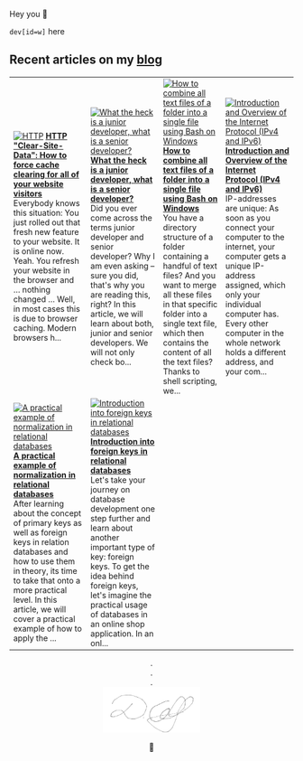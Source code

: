 Hey you 👋

`dev[id=w]` here

## Recent articles on my [blog](https://xn--david-9u04d.to)

<!-- HASHNODE_BLOG:START -->
<table><tr><td><a href="https://devid.hashnode.dev/http-clear-site-data-how-to-force-cache-clearing-for-all-of-your-website-visitors-ckw9p0o630k43iks1fcal9p7k" title="HTTP "Clear-Site-Data": How to force cache clearing for all of your website visitors"><img src="https://cdn.hashnode.com/res/hashnode/image/upload/v1637526527690/0F-pBS3ds.png" alt="HTTP "Clear-Site-Data": How to force cache clearing for all of your website visitors"   /></a>
<a href="https://devid.hashnode.dev/http-clear-site-data-how-to-force-cache-clearing-for-all-of-your-website-visitors-ckw9p0o630k43iks1fcal9p7k" title="HTTP "Clear-Site-Data": How to force cache clearing for all of your website visitors"><strong>HTTP "Clear-Site-Data": How to force cache clearing for all of your website visitors</strong></a>
<br/> Everybody knows this situation: You just rolled out that fresh new feature to your website. It is online now. Yeah. You refresh your website in the browser and … nothing changed …
Well, in most cases this is due to browser caching. 
Modern browsers h...</td><td><a href="https://devid.hashnode.dev/what-the-heck-is-a-junior-developer-what-is-a-senior-developer-ckw8bb7d20c07e7s12aj84dq8" title="What the heck is a junior developer, what is a senior developer?"><img src="https://cdn.hashnode.com/res/hashnode/image/upload/v1637440147647/WOBkODAm9L.png" alt="What the heck is a junior developer, what is a senior developer?"   /></a>
<a href="https://devid.hashnode.dev/what-the-heck-is-a-junior-developer-what-is-a-senior-developer-ckw8bb7d20c07e7s12aj84dq8" title="What the heck is a junior developer, what is a senior developer?"><strong>What the heck is a junior developer, what is a senior developer?</strong></a>
<br/> Did you ever come across the terms junior developer and senior developer?
Why I am even asking – sure you did, that's why you are reading this, right?
In this article, we will learn about both, junior and senior developers. 
We will not only check bo...</td><td><a href="https://devid.hashnode.dev/how-to-combine-all-text-files-of-a-folder-into-a-single-file-using-bash-on-windows-ckw6bao7e06e3kls1eqhia0uk" title="How to combine all text files of a folder into a single file using Bash on Windows"><img src="https://cdn.hashnode.com/res/hashnode/image/upload/v1637093833863/3nyH4QiQ-.png" alt="How to combine all text files of a folder into a single file using Bash on Windows"   /></a>
<a href="https://devid.hashnode.dev/how-to-combine-all-text-files-of-a-folder-into-a-single-file-using-bash-on-windows-ckw6bao7e06e3kls1eqhia0uk" title="How to combine all text files of a folder into a single file using Bash on Windows"><strong>How to combine all text files of a folder into a single file using Bash on Windows</strong></a>
<br/> You have a directory structure of a folder containing a handful of text files? And you want to merge all these files in that specific folder into a single text file, which then contains the content of all the text files?
Thanks to shell scripting, we...</td><td><a href="https://devid.hashnode.dev/introduction-and-overview-of-the-internet-protocol-ipv4-and-ipv6-ckw4jtqq609ebvqs12qpt3lmo" title="Introduction and Overview of the Internet Protocol (IPv4 and IPv6)"><img src="https://cdn.hashnode.com/res/hashnode/image/upload/v1637092988542/s-Hu86to6.png" alt="Introduction and Overview of the Internet Protocol (IPv4 and IPv6)"   /></a>
<a href="https://devid.hashnode.dev/introduction-and-overview-of-the-internet-protocol-ipv4-and-ipv6-ckw4jtqq609ebvqs12qpt3lmo" title="Introduction and Overview of the Internet Protocol (IPv4 and IPv6)"><strong>Introduction and Overview of the Internet Protocol (IPv4 and IPv6)</strong></a>
<br/> IP-addresses are unique: As soon as you connect your computer to the internet, your computer gets a unique IP-address assigned, which only your individual computer has. Every other computer in the whole network holds a different address, and your com...</td></tr><tr><td><a href="https://devid.hashnode.dev/a-practical-example-of-normalization-in-relational-databases-ckw32d74b0032vqs1filf75oc" title="A practical example of normalization in relational databases"><img src="https://cdn.hashnode.com/res/hashnode/image/upload/v1636907414919/SjHmqsZiR.png" alt="A practical example of normalization in relational databases"   /></a>
<a href="https://devid.hashnode.dev/a-practical-example-of-normalization-in-relational-databases-ckw32d74b0032vqs1filf75oc" title="A practical example of normalization in relational databases"><strong>A practical example of normalization in relational databases</strong></a>
<br/> After learning about the concept of primary keys as well as foreign keys in relation databases and how to use them in theory, its time to take that onto a more practical level. 
In this article, we will cover a practical example of how to apply the  ...</td><td><a href="https://devid.hashnode.dev/introduction-into-foreign-keys-in-relational-databases-ckw1dn6o004ugs1s1fspx8xl0" title="Introduction into foreign keys in relational databases"><img src="https://cdn.hashnode.com/res/hashnode/image/upload/v1636894229076/SE5VpYPju.png" alt="Introduction into foreign keys in relational databases"   /></a>
<a href="https://devid.hashnode.dev/introduction-into-foreign-keys-in-relational-databases-ckw1dn6o004ugs1s1fspx8xl0" title="Introduction into foreign keys in relational databases"><strong>Introduction into foreign keys in relational databases</strong></a>
<br/> Let's take your journey on database development one step further and learn about another important type of key: foreign keys.
To get the idea behind foreign keys, let's imagine the practical usage of databases in an online shop application.
In an onl...</td></tr></table>
<!-- HASHNODE_BLOG:END -->

<p align=center>
    . <br>
    . <br>
    . <br>
   <img src=signature.svg alt=Signature width=34%>
</p>
<!--
<p align=center>
  <i>
    d a v i d <br>
    w o l f
  </i>
</p>
-->
<p align=center>
  🐺
</p>

